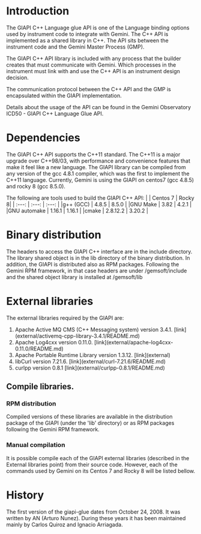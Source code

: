 # Introduction

The GIAPI C++ Language glue API  is one of the Language binding options used by
instrument code to integrate with Gemini.  The C++ API is implemented as a
shared library in C++. The API sits between the instrument code and the
Gemini Master Process (GMP).

The GIAPI C++ API library is included with any process that the builder creates
that must communicate with Gemini. Which processes in the instrument must link
with and use the C++ API is an instrument design decision.

The communication protocol between the C++ API and the GMP is encapsulated
within the GIAPI implementation.

Details about the usage of the API can be found in the Gemini Observatory
ICD50 - GIAPI C++ Language Glue API.

# Dependencies

The GIAPI C++ API supports the C++11 standard. The C++11 is a major upgrade 
over C++98/03, with performance and convenience features that make it feel 
like a new language. The GIAPI library can be compiled from any version 
of the gcc 4.8.1 compiler, which was the first to implement the C++11 language.
Currently, Gemini is using the GIAPI on centos7 (gcc 4.8.5) and 
rocky 8 (gcc 8.5.0). 


The following are tools used to build the GIAPI C++ API:
|             | Centos 7 | Rocky 8|
|    :---:    |  :---:   | :---:  |
|g++ (GCC)    | 4.8.5    | 8.5.0  |
|GNU Make     | 3.82     | 4.2.1  |
|GNU automake | 1.16.1   | 1.16.1 |
|cmake        | 2.8.12.2 | 3.20.2 |

# Binary distribution

The headers to access the GIAPI C++ interface are in the include directory. The
library shared object is in the lib directory of the binary distribution. In
addition, the GIAPI is distributed also as RPM packages. Following the Gemini
RPM framework, in that case headers are under /gemsoft/include and the
shared object library is installed at /gemsoft/lib

# External libraries
The external libraries required by the GIAPI are:
<ol>
   <li> Apache Active MQ CMS (C++ Messaging system) version 3.4.1. [link](external/activemq-cpp-library-3.4.1/README.md)</li>
   <li> Apache Log4cxx version 0.11.0. [link](external/apache-log4cxx-0.11.0/README.md) </li>
   <li> Apache Portable Runtime Library version 1.3.12. [link](external) </li>
   <li> libCurl version 7.21.6. [link](external/curl-7.21.6/README.md) </li>
   <li> curlpp version 0.8.1 [link](external/curlpp-0.8.1/README.md) </li>
</ol>

## Compile libraries.
### RPM distribution
Compiled versions of these libraries are available in the distribution
package of the GIAPI (under the 'lib' directory) or as RPM packages
following the Gemini RPM framework.
### Manual compilation
It is possible compile each of the GIAPI external libraries (described in 
the External libraries point) from their source code.  However, each of 
the commands used by Gemini on its Centos 7 and 
Rocky 8 will be listed bellow.



# History
The first version of the giapi-glue dates from October 24, 2008. It was written by AN (Arturo Nunez). 
During these years it has been maintained mainly by Carlos Quiroz and Ignacio Arriagada. 

